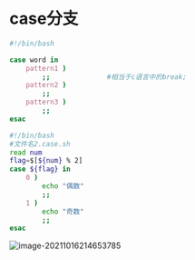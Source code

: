 # case分支

```bash
#!/bin/bash

case word in
	pattern1 )
		;;				#相当于c语言中的break;
	pattern2 )
		;;
	pattern3 )
		;;
esac
```



```bash
#!/bin/bash
#文件名2.case.sh
read num
flag=$[${num} % 2]
case ${flag} in
    0 )
        echo "偶数"
        ;;
    1 )
        echo "奇数"
        ;;
esac

```



![image-20211016214653785](C:\Users\lk\AppData\Roaming\Typora\typora-user-images\image-20211016214653785.png)

